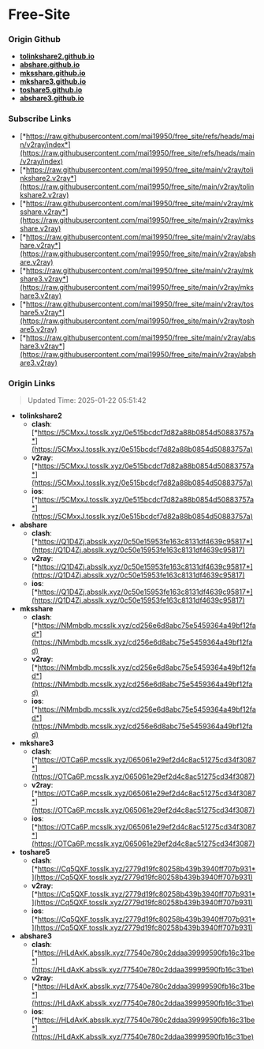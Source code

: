 # Free-Site

### Origin Github

- [**tolinkshare2.github.io**](https://github.com/tolinkshare2/tolinkshare2.github.io)
- [**abshare.github.io**](https://github.com/abshare/abshare.github.io)
- [**mksshare.github.io**](https://github.com/mksshare/mksshare.github.io)
- [**mkshare3.github.io**](https://github.com/mkshare3/mkshare3.github.io)
- [**toshare5.github.io**](https://github.com/toshare5/toshare5.github.io)
- [**abshare3.github.io**](https://github.com/abshare3/abshare3.github.io)

### Subscribe Links

- [*https://raw.githubusercontent.com/mai19950/free_site/refs/heads/main/v2ray/index*](https://raw.githubusercontent.com/mai19950/free_site/refs/heads/main/v2ray/index)
- [*https://raw.githubusercontent.com/mai19950/free_site/main/v2ray/tolinkshare2.v2ray*](https://raw.githubusercontent.com/mai19950/free_site/main/v2ray/tolinkshare2.v2ray)
- [*https://raw.githubusercontent.com/mai19950/free_site/main/v2ray/mksshare.v2ray*](https://raw.githubusercontent.com/mai19950/free_site/main/v2ray/mksshare.v2ray)
- [*https://raw.githubusercontent.com/mai19950/free_site/main/v2ray/abshare.v2ray*](https://raw.githubusercontent.com/mai19950/free_site/main/v2ray/abshare.v2ray)
- [*https://raw.githubusercontent.com/mai19950/free_site/main/v2ray/mkshare3.v2ray*](https://raw.githubusercontent.com/mai19950/free_site/main/v2ray/mkshare3.v2ray)
- [*https://raw.githubusercontent.com/mai19950/free_site/main/v2ray/toshare5.v2ray*](https://raw.githubusercontent.com/mai19950/free_site/main/v2ray/toshare5.v2ray)
- [*https://raw.githubusercontent.com/mai19950/free_site/main/v2ray/abshare3.v2ray*](https://raw.githubusercontent.com/mai19950/free_site/main/v2ray/abshare3.v2ray)

### Origin Links

> Updated Time: 2025-01-22 05:51:42

- **tolinkshare2**
  - **clash**: [*https://5CMxxJ.tosslk.xyz/0e515bcdcf7d82a88b0854d50883757a*](https://5CMxxJ.tosslk.xyz/0e515bcdcf7d82a88b0854d50883757a)
  - **v2ray**: [*https://5CMxxJ.tosslk.xyz/0e515bcdcf7d82a88b0854d50883757a*](https://5CMxxJ.tosslk.xyz/0e515bcdcf7d82a88b0854d50883757a)
  - **ios**: [*https://5CMxxJ.tosslk.xyz/0e515bcdcf7d82a88b0854d50883757a*](https://5CMxxJ.tosslk.xyz/0e515bcdcf7d82a88b0854d50883757a)
- **abshare**
  - **clash**: [*https://Q1D4Zj.absslk.xyz/0c50e15953fe163c8131df4639c95817*](https://Q1D4Zj.absslk.xyz/0c50e15953fe163c8131df4639c95817)
  - **v2ray**: [*https://Q1D4Zj.absslk.xyz/0c50e15953fe163c8131df4639c95817*](https://Q1D4Zj.absslk.xyz/0c50e15953fe163c8131df4639c95817)
  - **ios**: [*https://Q1D4Zj.absslk.xyz/0c50e15953fe163c8131df4639c95817*](https://Q1D4Zj.absslk.xyz/0c50e15953fe163c8131df4639c95817)
- **mksshare**
  - **clash**: [*https://NMmbdb.mcsslk.xyz/cd256e6d8abc75e5459364a49bf12fad*](https://NMmbdb.mcsslk.xyz/cd256e6d8abc75e5459364a49bf12fad)
  - **v2ray**: [*https://NMmbdb.mcsslk.xyz/cd256e6d8abc75e5459364a49bf12fad*](https://NMmbdb.mcsslk.xyz/cd256e6d8abc75e5459364a49bf12fad)
  - **ios**: [*https://NMmbdb.mcsslk.xyz/cd256e6d8abc75e5459364a49bf12fad*](https://NMmbdb.mcsslk.xyz/cd256e6d8abc75e5459364a49bf12fad)
- **mkshare3**
  - **clash**: [*https://OTCa6P.mcsslk.xyz/065061e29ef2d4c8ac51275cd34f3087*](https://OTCa6P.mcsslk.xyz/065061e29ef2d4c8ac51275cd34f3087)
  - **v2ray**: [*https://OTCa6P.mcsslk.xyz/065061e29ef2d4c8ac51275cd34f3087*](https://OTCa6P.mcsslk.xyz/065061e29ef2d4c8ac51275cd34f3087)
  - **ios**: [*https://OTCa6P.mcsslk.xyz/065061e29ef2d4c8ac51275cd34f3087*](https://OTCa6P.mcsslk.xyz/065061e29ef2d4c8ac51275cd34f3087)
- **toshare5**
  - **clash**: [*https://Cq5QXF.tosslk.xyz/2779d19fc80258b439b3940ff707b931*](https://Cq5QXF.tosslk.xyz/2779d19fc80258b439b3940ff707b931)
  - **v2ray**: [*https://Cq5QXF.tosslk.xyz/2779d19fc80258b439b3940ff707b931*](https://Cq5QXF.tosslk.xyz/2779d19fc80258b439b3940ff707b931)
  - **ios**: [*https://Cq5QXF.tosslk.xyz/2779d19fc80258b439b3940ff707b931*](https://Cq5QXF.tosslk.xyz/2779d19fc80258b439b3940ff707b931)
- **abshare3**
  - **clash**: [*https://HLdAxK.absslk.xyz/77540e780c2ddaa39999590fb16c31be*](https://HLdAxK.absslk.xyz/77540e780c2ddaa39999590fb16c31be)
  - **v2ray**: [*https://HLdAxK.absslk.xyz/77540e780c2ddaa39999590fb16c31be*](https://HLdAxK.absslk.xyz/77540e780c2ddaa39999590fb16c31be)
  - **ios**: [*https://HLdAxK.absslk.xyz/77540e780c2ddaa39999590fb16c31be*](https://HLdAxK.absslk.xyz/77540e780c2ddaa39999590fb16c31be)
